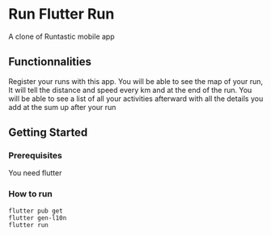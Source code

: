 # Run Flutter Run

A clone of Runtastic mobile app

## Functionnalities

Register your runs with this app.
You will be able to see the map of your run, 
It will tell the distance and speed every km and at the end of the run.
You will be able to see a list of all your activities afterward with all the details you add at the sum up after your run

## Getting Started

### Prerequisites

You need flutter

### How to run

```
flutter pub get
flutter gen-l10n
flutter run
```
